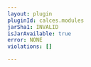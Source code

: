 ```yaml
---
layout: plugin
pluginId: calces.modules
jarSha1: INVALID
isJarAvailable: true
error: NONE
violations: []

---
```

